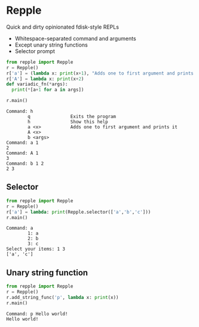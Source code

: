 # Repple
Quick and dirty opinionated fdisk-style REPLs
* Whitespace-separated command and arguments
* Except unary string functions
* Selector prompt
```python
from repple import Repple
r = Repple()
r['a'] = (lambda x: print(x+1), "Adds one to first argument and prints it")
r['A'] = lambda x: print(x+2)
def variadic_fn(*args):
  print(*[a+1 for a in args])

r.main()

```
```
Command: h
        q               Exits the program
        h               Show this help
        a <x>           Adds one to first argument and prints it
        A <x>
        b <args>
Command: a 1
2
Command: A 1
3
Command: b 1 2
2 3
```

## Selector
```python
from repple import Repple
r = Repple()
r['a'] = lambda: print(Repple.selector(['a','b','c']))
r.main()

```
```
Command: a
        1: a
        2: b
        3: c
Select your items: 1 3
['a', 'c']
```

## Unary string function
```python
from repple import Repple
r = Repple()
r.add_string_func('p', lambda x: print(x))
r.main()

```
```
Command: p Hello world!
Hello world!
```
